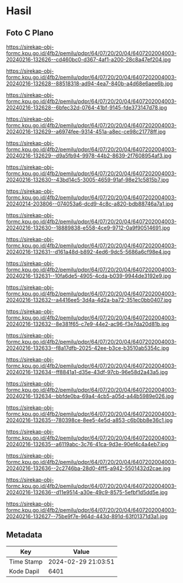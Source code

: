 # Hasil

## Foto C Plano

https://sirekap-obj-formc.kpu.go.id/4fb2/pemilu/pdpr/64/07/20/20/04/6407202004003-20240216-132626--cd460bc0-d367-4af1-a200-28c8a47ef204.jpg

https://sirekap-obj-formc.kpu.go.id/4fb2/pemilu/pdpr/64/07/20/20/04/6407202004003-20240216-132628--88518318-ad94-4ea7-840b-a4d68e6aee6b.jpg

https://sirekap-obj-formc.kpu.go.id/4fb2/pemilu/pdpr/64/07/20/20/04/6407202004003-20240216-132628--6bfec32d-0764-41bf-9145-fde373147d78.jpg

https://sirekap-obj-formc.kpu.go.id/4fb2/pemilu/pdpr/64/07/20/20/04/6407202004003-20240216-132629--a6974fee-9314-451a-a8ec-ce98c21778ff.jpg

https://sirekap-obj-formc.kpu.go.id/4fb2/pemilu/pdpr/64/07/20/20/04/6407202004003-20240216-132629--d9a5fb94-9978-44b2-8639-2f7608954af3.jpg

https://sirekap-obj-formc.kpu.go.id/4fb2/pemilu/pdpr/64/07/20/20/04/6407202004003-20240216-132630--43bd14c5-3005-4659-91af-98e21c5815b7.jpg

https://sirekap-obj-formc.kpu.go.id/4fb2/pemilu/pdpr/64/07/20/20/04/6407202004003-20240214-203806--074053a6-dcd9-4c8c-a820-bdb88746a7a1.jpg

https://sirekap-obj-formc.kpu.go.id/4fb2/pemilu/pdpr/64/07/20/20/04/6407202004003-20240216-132630--18889838-e558-4ce9-9712-0a9f90514691.jpg

https://sirekap-obj-formc.kpu.go.id/4fb2/pemilu/pdpr/64/07/20/20/04/6407202004003-20240216-132631--d161a48d-b892-4ed6-9dc5-5686a6cf98e4.jpg

https://sirekap-obj-formc.kpu.go.id/4fb2/pemilu/pdpr/64/07/20/20/04/6407202004003-20240216-132631--10fa6de5-4905-4cda-b039-9944de3192e9.jpg

https://sirekap-obj-formc.kpu.go.id/4fb2/pemilu/pdpr/64/07/20/20/04/6407202004003-20240216-132632--a4416ee5-3d4a-4d2a-ba72-351ec0bb0407.jpg

https://sirekap-obj-formc.kpu.go.id/4fb2/pemilu/pdpr/64/07/20/20/04/6407202004003-20240216-132632--8e381f65-c7e9-44e2-ac96-f3e7da20d81b.jpg

https://sirekap-obj-formc.kpu.go.id/4fb2/pemilu/pdpr/64/07/20/20/04/6407202004003-20240216-132633--f8a17dfb-2025-42ee-b3ce-b3510ab5354c.jpg

https://sirekap-obj-formc.kpu.go.id/4fb2/pemilu/pdpr/64/07/20/20/04/6407202004003-20240216-132634--ff8841a1-d35e-43df-97cb-96e58d2a43a5.jpg

https://sirekap-obj-formc.kpu.go.id/4fb2/pemilu/pdpr/64/07/20/20/04/6407202004003-20240216-132634--bbfde0ba-69a4-4cb5-a05d-a44b5989e026.jpg

https://sirekap-obj-formc.kpu.go.id/4fb2/pemilu/pdpr/64/07/20/20/04/6407202004003-20240216-132635--780398ce-8ee5-4e5d-a853-c6b0bb8e36c1.jpg

https://sirekap-obj-formc.kpu.go.id/4fb2/pemilu/pdpr/64/07/20/20/04/6407202004003-20240216-132635--a6119abc-3c76-41ca-9d3e-90ef4c4a4eb7.jpg

https://sirekap-obj-formc.kpu.go.id/4fb2/pemilu/pdpr/64/07/20/20/04/6407202004003-20240216-132636--2c2746ba-28d0-4ff5-a942-5501432d2cae.jpg

https://sirekap-obj-formc.kpu.go.id/4fb2/pemilu/pdpr/64/07/20/20/04/6407202004003-20240216-132636--d11e9514-a30e-49c9-8575-5efbf1d5dd5e.jpg

https://sirekap-obj-formc.kpu.go.id/4fb2/pemilu/pdpr/64/07/20/20/04/6407202004003-20240216-132627--75be9f7e-964d-443d-891d-63f01371d3a1.jpg


## Metadata

| Key        | Value               |
| ---------- | ------------------- |
| Time Stamp | 2024-02-29 21:03:51 |
| Kode Dapil | 6401                |



